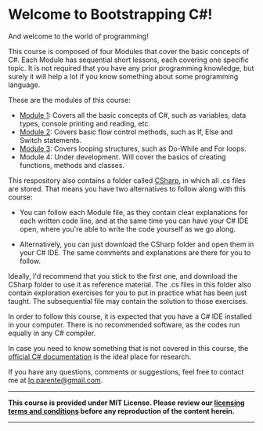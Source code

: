 # Welcome to Bootstrapping C#!

And welcome to the world of programming!

This course is composed of four Modules that cover the basic concepts of C#. Each Module has sequential short lessons, each covering one specific topic. It is not required that you have any prior programming knowledge, but surely it will help a lot if you know something about some programming language.

These are the modules of this course:

- [Module 1](https://github.com/luizparente/CSharp/blob/master/Module%201.md): Covers all the basic concepts of C#, such as variables, data types, console printing and reading, etc.
- [Module 2](https://github.com/luizparente/CSharp/blob/master/Module%202.md): Covers basic flow control methods, such as If, Else and Switch statements.
- [Module 3](https://github.com/luizparente/CSharp/blob/master/Module%203.md): Covers looping structures, such as Do-While and For loops.
- Module 4: Under development. Will cover the basics of creating functions, methods and classes.

This respository also contains a folder called [CSharp](https://github.com/luizparente/CSharp/tree/master/CSharp), in which all .cs files are stored. That means you have two alternatives to follow along with this course:

- You can follow each Module file, as they contain clear explanations for each written code line, and at the same time you can have your C# IDE open, where you're able to write the code yourself as we go along.

- Alternatively, you can just download the CSharp folder and open them in your C# IDE. The same comments and explanations are there for you to follow.

Ideally, I'd recommend that you stick to the first one, and download the CSharp folder to use it as reference material. The .cs files in this folder also contain exploration exercises for you to put in practice what has been just taught. The subsequential file may contain the solution to those exercises.

In order to follow this course, it is expected that you have a C# IDE installed in your computer. There is no recommended software, as the codes run equally in any C# compiler.

In case you need to know something that is not covered in this course, the [official C# documentation](https://docs.microsoft.com/en-us/dotnet/csharp/) is the ideal place for research.

If you have any questions, comments or suggestions, feel free to contact me at lp.parente@gmail.com.

*****

**This course is provided under MIT License. Please review our [licensing terms and conditions](https://github.com/luizparente/CSharp/blob/master/LICENSE) before any reproduction of the content herein.**

*****
